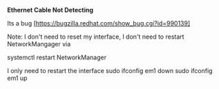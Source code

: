 **Ethernet Cable Not Detecting**

Its a bug [https://bugzilla.redhat.com/show_bug.cgi?id=990139]

Note: I don't need to reset my interface, I don't need to restart NetworkMangager via

systemctl restart NetworkManager

I only need to restart the interface
sudo ifconfig em1 down
sudo ifconfig em1 up
